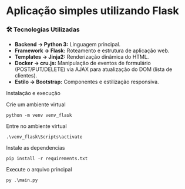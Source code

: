 # Aplicação simples utilizando Flask

### 🛠️ Tecnologias Utilizadas

* **Backend -> Python 3:** Linguagem principal.
* **Framework -> Flask:** Roteamento e estrutura de aplicação web.
* **Templates -> Jinja2:** Renderização dinâmica do HTML.
* **Docker -> cru.js:** Manipulação de eventos de formulário (POST/PUT/DELETE) via AJAX para atualização do DOM (lista de clientes).
* **Estilo -> Bootstrap:** Componentes e estilização responsiva.

Instalação e execução

Crie um ambiente virtual
```
python -m venv venv_flask
```

Entre no ambiente virtual
```
.\venv_flask\Scripts\activate
```

Instale as dependencias
```
pip install -r requirements.txt
```

Execute o arquivo principal
```
py .\main.py
```